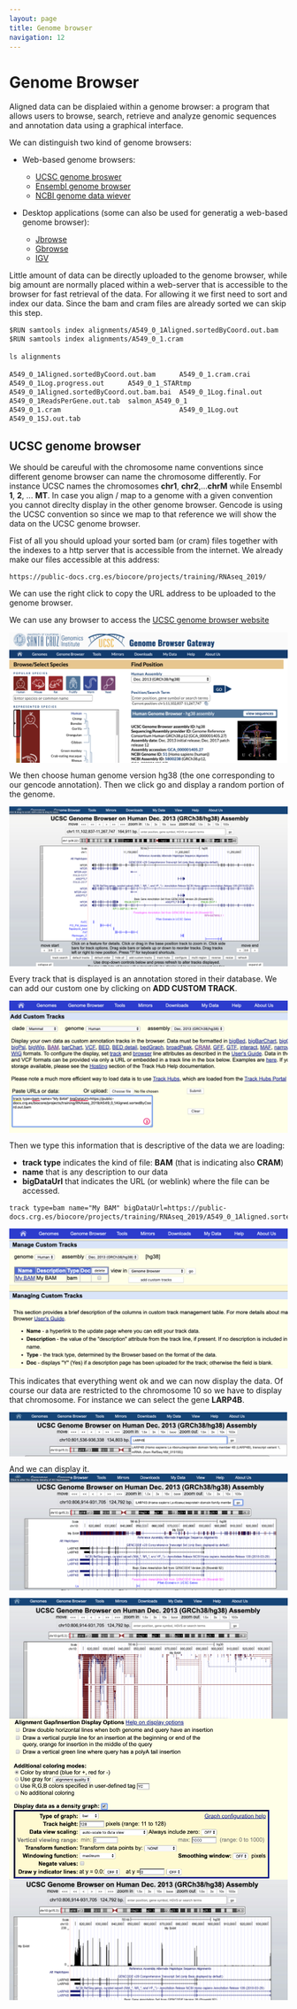 ```yaml
---
layout: page
title: Genome browser 
navigation: 12
---
```


# Genome Browser
Aligned data can be displaied within a genome browser: a program that allows users to browse, search, retrieve and analyze genomic sequences and annotation data using a graphical interface.

We can distinguish two kind of genome browsers:
* Web-based genome browsers:
  * [UCSC genome broswer](https://genome-euro.ucsc.edu/cgi-bin/hgGateway?redirect=manual&source=genome.ucsc.edu)
  * [Ensembl genome browser](https://www.ensembl.org/index.html)
  * [NCBI genome data wiever](https://www.ncbi.nlm.nih.gov/genome/gdv/)

* Desktop applications (some can also be used for generatig a web-based genome browser):
  * [Jbrowse](https://jbrowse.org/)
  * [Gbrowse](http://gmod.org/wiki/GBrowse_2.0_HOWTO)
  * [IGV](https://software.broadinstitute.org/software/igv/)
  
Little amount of data can be directly uploaded to the genome browser, while big amount are normally placed within a web-server that is accessible to the browser for fast retrieval of the data. For allowing it we first need to sort and index our data. Since the bam and cram files are already sorted we can skip this step.

```{bash}
$RUN samtools index alignments/A549_0_1Aligned.sortedByCoord.out.bam
$RUN samtools index alignments/A549_0_1.cram       

ls alignments

A549_0_1Aligned.sortedByCoord.out.bam      A549_0_1.cram.crai     A549_0_1Log.progress.out      A549_0_1_STARtmp
A549_0_1Aligned.sortedByCoord.out.bam.bai  A549_0_1Log.final.out  A549_0_1ReadsPerGene.out.tab  salmon_A549_0_1
A549_0_1.cram                              A549_0_1Log.out        A549_0_1SJ.out.tab

```
## UCSC genome browser
We should be careuful with the chromosome name conventions since different genome browser can name the chromosome differently. For instance UCSC names the chromosomes **chr1**, **chr2**,...**chrM** while Ensembl **1**, **2**, ... **MT**. In case you align / map to a genome with a given convention you cannot direclty display in the other genome browser.
Gencode is using the UCSC convention so since we map to that reference we will show the data on the UCSC genome browser. 

Fist of all you should upload your sorted bam (or cram) files together with the indexes to a http server that is accessible from the internet. We already make our files accessible at this address:

```{bash}
https://public-docs.crg.es/biocore/projects/training/RNAseq_2019/
```
We can use the right click to copy the URL address to be uploaded to the genome browser.

We can use any browser to access the [UCSC genome browser website](https://genome-euro.ucsc.edu/cgi-bin/hgGateway?redirect=manual&source=genome.ucsc.edu)

<img src="images/ucsc1.png"  align="middle" />

We then choose human genome version hg38 (the one corresponding to our gencode annotation). Then we click go and display a random portion of the genome. 

<img src="images/ucsc2.png"  align="middle" />

Every track that is displayed is an annotation stored in their database. We can add our custom one by clicking on **ADD CUSTOM TRACK**. 

<img src="images/ucsc3.png"  align="middle" />

Then we type this information that is descriptive of the data we are loading:
* **track type** indicates the kind of file: **BAM** (that is indicating also **CRAM**)
* **name** that is any description to our data 
* **bigDataUrl** that indicates the URL (or weblink) where the file can be accessed. 

```{bash}
track type=bam name="My BAM" bigDataUrl=https://public-docs.crg.es/biocore/projects/training/RNAseq_2019/A549_0_1Aligned.sortedByCoord.out.bam
```

<img src="images/ucsc4.png"  align="middle" />

This indicates that everything went ok and we can now display the data. Of course our data are restricted to the chromosome 10 so we have to display that chromosome. For instance we can select the gene **LARP4B**.

<img src="images/ucsc5.png"  align="middle" />

And we can display it. 
<img src="images/ucsc6.png"  align="middle" />

<img src="images/ucsc8.png"  align="middle" />
<img src="images/ucsc9.png"  align="middle" />
<img src="images/ucsc10.png"  align="middle" />


